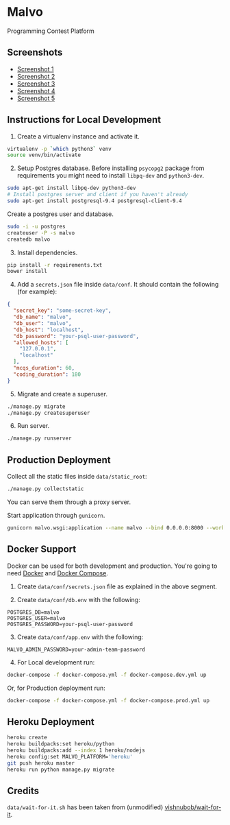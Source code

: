# Malvo

Programming Contest Platform

## Screenshots

- [Screenshot 1](http://imgur.com/44tQMSU)
- [Screenshot 2](http://imgur.com/LvuHf7P)
- [Screenshot 3](http://imgur.com/qdliVUK)
- [Screenshot 4](http://imgur.com/pqQVzzc)
- [Screenshot 5](http://imgur.com/F0t6Ni6)


## Instructions for Local Development

1. Create a virtualenv instance and activate it.

```bash
virtualenv -p `which python3` venv
source venv/bin/activate
```

2. Setup Postgres database. Before installing `psycopg2` package from requirements you might need to install `libpq-dev` and `python3-dev`.

```bash
sudo apt-get install libpq-dev python3-dev
# Install postgres server and client if you haven't already
sudo apt-get install postgresql-9.4 postgresql-client-9.4
```

   Create a postgres user and database.

```bash
sudo -i -u postgres
createuser -P -s malvo
createdb malvo
```

3. Install dependencies.

```bash
pip install -r requirements.txt
bower install
```

4. Add a `secrets.json` file inside `data/conf`. It should contain the following (for example):

```json
{
  "secret_key": "some-secret-key",
  "db_name": "malvo",
  "db_user": "malvo",
  "db_host": "localhost",
  "db_password": "your-psql-user-password",
  "allowed_hosts": [
    "127.0.0.1",
    "localhost"
  ],
  "mcqs_duration": 60,
  "coding_duration": 180
}
```

5. Migrate and create a superuser.

```bash
./manage.py migrate
./manage.py createsuperuser
```

6. Run server.

```bash
./manage.py runserver
```

## Production Deployment

Collect all the static files inside `data/static_root`:

```bash
./manage.py collectstatic
```

You can serve them through a proxy server.

Start application through `gunicorn`.

```bash
gunicorn malvo.wsgi:application --name malvo --bind 0.0.0.0:8000 --workers 3
```


## Docker Support

Docker can be used for both development and production. You're going to need [Docker](https://docs.docker.com/engine/installation/) and [Docker Compose](https://docs.docker.com/compose/install/).

1. Create `data/conf/secrets.json` file as explained in the above segment.

2. Create `data/conf/db.env` with the following:

```
POSTGRES_DB=malvo
POSTGRES_USER=malvo
POSTGRES_PASSWORD=your-psql-user-password
```

3. Create `data/conf/app.env` with the following:

```
MALVO_ADMIN_PASSWORD=your-admin-team-password
```

4. For Local development run:

```bash
docker-compose -f docker-compose.yml -f docker-compose.dev.yml up
```

Or, for Production deployment run:

```bash
docker-compose -f docker-compose.yml -f docker-compose.prod.yml up
```


## Heroku Deployment

```bash
heroku create
heroku buildpacks:set heroku/python
heroku buildpacks:add --index 1 heroku/nodejs
heroku config:set MALVO_PLATFORM='heroku'
git push heroku master
heroku run python manage.py migrate
```

## Credits

`data/wait-for-it.sh` has been taken from (unmodified) [vishnubob/wait-for-it](https://github.com/vishnubob/wait-for-it).

